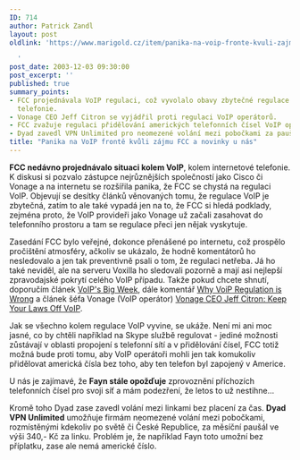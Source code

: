 ```yaml
---
ID: 714
author: Patrick Zandl
layout: post
oldlink: 'https://www.marigold.cz/item/panika-na-voip-fronte-kvuli-zajmu-fcc-a-novinky-u-nas

  '
post_date: 2003-12-03 09:30:00
post_excerpt: ''
published: true
summary_points:
- FCC projednávala VoIP regulaci, což vyvolalo obavy zbytečné regulace internetové
  telefonie.
- Vonage CEO Jeff Citron se vyjádřil proti regulaci VoIP operátorů.
- FCC zvažuje regulaci přidělování amerických telefonních čísel VoIP operátory.
- Dyad zavedl VPN Unlimited pro neomezené volání mezi pobočkami za paušál.
title: "Panika na VoIP frontě kvůli zájmu FCC a novinky u nás"
---
```


<p>
<STRONG>FCC nedávno projednávalo situaci kolem VoIP</STRONG>, kolem internetové telefonie. K diskusi si pozvalo zástupce nejrůznějších společností jako Cisco či Vonage a na internetu se rozšířila panika, že FCC se chystá na regulaci VoIP. Objevují se desítky článků věnovaných tomu, že regulace VoIP je zbytečná, zatím to ale také vypadá jen na to, že FCC si hledá podklady, zejména proto, že VoIP provideři jako Vonage už začali zasahovat do telefonního prostoru a tam se regulace přeci jen nějak vyskytuje. </p>

<p>
Zasedání FCC bylo veřejné, dokonce přenášené po internetu, což prospělo pročištění atmosféry, ačkoliv se ukázalo, že hodně komentátorů ho nesledovalo a jen tak preventivně psali o tom, že regulaci netřeba. Já ho také neviděl, ale na serveru Voxilla ho sledovali pozorně a mají asi nejlepší zpravodajské pokrytí celého VoIP případu. Takže pokud chcete shnutí, doporučím článek <A href="http://www.voxilla.com/Article34-nested-order0-threshold0.phtml">VoIP's Big Week</A>, dále komentář <A href="http://www.voxilla.com/Article32-nested-order0-threshold0.phtml">Why VoiP Regulation is Wrong</A> a článek šéfa Vonage (VoIP operátor) <A class=pn-title href="http://www.voxilla.com/Article31-nested-order0-threshold0.phtml">Vonage CEO Jeff Citron: Keep Your Laws Off VoIP</A>. 
<p>
Jak se všechno kolem regulace VoIP vyvine, se ukáže. Není mi ani moc jasné, co by chtěli například na Skype službě regulovat - jediné možnosti zůstávají v oblasti propojení s telefonní sítí a v přidělování čísel, FCC totiž možná bude proti tomu, aby VoIP operátoři mohli jen tak komukoliv přidělovat americká čísla bez toho, aby ten telefon byl zapojený v Americe. 
<p>
U nás je zajímavé, že <STRONG>Fayn stále opožďuje</STRONG> zprovoznění příchozích telefonních čísel pro svoji síť a mám podezření, že letos to už nestihne... 
<p>
Kromě toho Dyad zase zavedl volání mezi linkami bez placení za čas. <STRONG>Dyad VPN Unlimited</STRONG> umožňuje firmám neomezené volání mezi pobočkami, rozmístěnými kdekoliv po světě či České Republice, za měsíční paušál ve výši 340,- Kč za linku. Problém je, že například Fayn toto umožní bez příplatku, zase ale nemá americké číslo.</p>